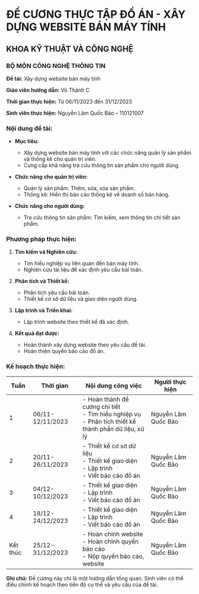 # ĐỀ CƯƠNG THỰC TẬP ĐỒ ÁN - XÂY DỰNG WEBSITE BÁN MÁY TÍNH

## KHOA KỸ THUẬT VÀ CÔNG NGHỆ
### BỘ MÔN CÔNG NGHỆ THÔNG TIN

**Đề tài:** Xây dựng website bán máy tính

**Giáo viên hướng dẫn:** Võ Thành C

**Thời gian thực hiện:** Từ 06/11/2023 đến 31/12/2023

**Sinh viên thực hiện:** Nguyễn Lâm Quốc Bảo – 110121007

### Nội dung đề tài:

- **Mục tiêu:**
  - Xây dựng website bán máy tính với các chức năng quản lý sản phẩm và thống kê cho quản trị viên.
  - Cung cấp khả năng tra cứu thông tin sản phẩm cho người dùng.

- **Chức năng cho quản trị viên:**
  - Quản lý sản phẩm: Thêm, sửa, xóa sản phẩm.
  - Thống kê: Hiển thị báo cáo thống kê về doanh số bán hàng.

- **Chức năng cho người dùng:**
  - Tra cứu thông tin sản phẩm: Tìm kiếm, xem thông tin chi tiết sản phẩm.

### Phương pháp thực hiện:

1. **Tìm kiếm và Nghiên cứu:**
   - Tìm hiểu nghiệp vụ liên quan đến bán máy tính.
   - Nghiên cứu tài liệu để xác định yêu cầu bài toán.

2. **Phân tích và Thiết kế:**
   - Phân tích yêu cầu bài toán.
   - Thiết kế cơ sở dữ liệu và giao diện người dùng.

3. **Lập trình và Triển khai:**
   - Lập trình website theo thiết kế đã xác định.

4. **Kết quả đạt được:**
   - Hoàn thành xây dựng website theo yêu cầu đề tài.
   - Hoàn thiện quyển báo cáo đồ án.

### Kế hoạch thực hiện:

| Tuần | Thời gian | Nội dung công việc | Người thực hiện |
|------|-----------|--------------------|-----------------|
| 1    | 06/11-12/11/2023 | - Hoàn thành đề cương chi tiết <br> - Tìm hiểu nghiệp vụ <br> - Phân tích thiết kế thành phần dữ liệu, xử lý | Nguyễn Lâm Quốc Bảo |
| 2    | 20/11-26/11/2023 | - Thiết kế cơ sở dữ liệu <br> - Thiết kế giao diện <br> - Lập trình <br> - Viết báo cáo đồ án | Nguyễn Lâm Quốc Bảo |
| 3    | 04/12-10/12/2023 | - Thiết kế giao diện <br> - Lập trình <br> - Viết báo cáo đồ án | Nguyễn Lâm Quốc Bảo |
| 4    | 18/12-24/12/2023 | - Thiết kế giao diện <br> - Lập trình <br> - Viết báo cáo đồ án | Nguyễn Lâm Quốc Bảo |
| Kết thúc | 25/12-31/12/2023 | - Hoàn chỉnh website <br> - Hoàn chỉnh quyển báo cáo <br> - Nộp quyển báo cáo, website | Nguyễn Lâm Quốc Bảo |

**Ghi chú:** Đề cương này chỉ là một hướng dẫn tổng quan. Sinh viên có thể điều chỉnh kế hoạch theo tiến độ cụ thể và yêu cầu của đề tài.

